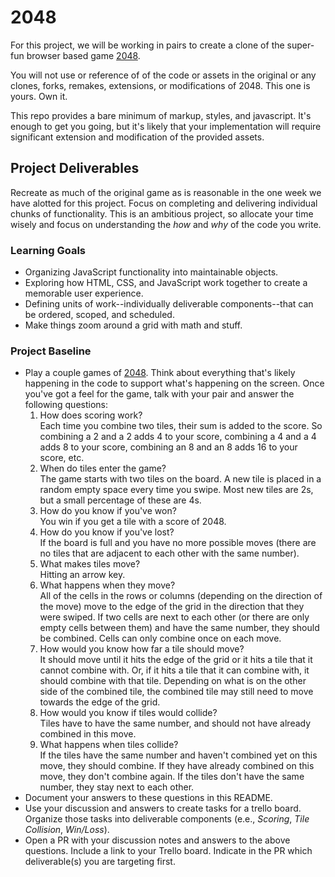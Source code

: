 # 2048
For this project, we will be working in pairs to create a clone of the super-fun browser based game [2048](http://gabrielecirulli.github.io/2048/).

You will not use or reference of of the code or assets in the original or any clones, forks, remakes, extensions, or modifications of 2048. This one is yours. Own it.

This repo provides a bare minimum of markup, styles, and javascript. It's enough to get you going, but it's likely that your implementation will require significant extension and modification of the provided assets.

## Project Deliverables
Recreate as much of the original game as is reasonable in the one week we have alotted for this project. Focus on completing and delivering individual chunks of functionality. This is an ambitious project, so allocate your time wisely and focus on understanding the _how_ and _why_ of the code you write.

### Learning Goals
- Organizing JavaScript functionality into maintainable objects.
- Exploring how HTML, CSS, and JavaScript work together to create a memorable user experience.
- Defining units of work--individually deliverable components--that can be ordered, scoped, and scheduled.
- Make things zoom around a grid with math and stuff.

### Project Baseline
- Play a couple games of [2048](http://gabrielecirulli.github.io/2048/). Think about everything that's likely happening in the code to support what's happening on the screen. Once you've got a feel for the game, talk with your pair and answer the following questions:
  1. How does scoring work?  
  Each time you combine two tiles, their sum is added to the score. So combining a 2 and a 2 adds 4 to your score, combining a 4 and a 4 adds 8 to your score, combining an 8 and an 8 adds 16 to your score, etc.  
  1. When do tiles enter the game?  
  The game starts with two tiles on the board. A new tile is placed in a random empty space every time you swipe. Most new tiles are 2s, but a small percentage of these are 4s.  
  1. How do you know if you've won?  
  You win if you get a tile with a score of 2048.  
  1. How do you know if you've lost?  
  If the board is full and you have no more possible moves (there are no tiles that are adjacent to each other with the same number).  
  1. What makes tiles move?  
  Hitting an arrow key.  
  1. What happens when they move?  
  All of the cells in the rows or columns (depending on the direction of the move) move to the edge of the grid in the direction that they were swiped. If two cells are next to each other (or there are only empty cells between them) and have the same number, they should be combined. Cells can only combine once on each move.
  1. How would you know how far a tile should move?  
  It should move until it hits the edge of the grid or it hits a tile that it cannot combine with. Or, if it hits a tile that it can combine with, it should combine with that tile. Depending on what is on the other side of the combined tile, the combined tile may still need to move towards the edge of the grid.
  1. How would you know if tiles would collide?  
  Tiles have to have the same number, and should not have already combined in this move.
  1. What happens when tiles collide?  
  If the tiles have the same number and haven't combined yet on this move, they should combine. If they have already combined on this move, they don't combine again. If the tiles don't have the same number, they stay next to each other. 
- Document your answers to these questions in this README.
- Use your discussion and answers to create tasks for a trello board. Organize those tasks into deliverable components (e.e., _Scoring_, _Tile Collision_, _Win/Loss_).
- Open a PR with your discussion notes and answers to the above questions. Include a link to your Trello board. Indicate in the PR which deliverable(s) you are targeting first.

